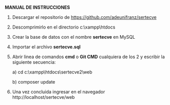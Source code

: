 **MANUAL DE INSTRUCCIONES**

1. Descargar el repositorio de https://github.com/adeunifranz/sertecve

2. Descomprimirlo en el directorio c:\xampp\htdocs 

3. Crear la base de datos con el nombre **sertecve** en MySQL

4. Importar el archivo **sertecve.sql**

5. Abrir linea de comandos **cmd** o **Git CMD** cualquiera de los 2 y escribir la siguiente secuencia:

   a) cd c:\xampp\htdocs\sertecve2\web

   b) composer update

6. Una vez concluida ingresar en el navegador http://localhost/sertecve/web

